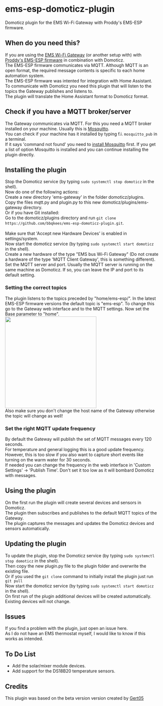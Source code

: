 # ems-esp-domoticz-plugin
Domoticz plugin for the EMS Wi-Fi Gateway with Proddy's EMS-ESP firmware. 

## When do you need this?
If you are using the [EMS Wi-Fi Gateway](https://shop.hotgoodies.nl/ems/) (or another setup with) with [Proddy's EMS-ESP firmware](https://github.com/proddy/EMS-ESP) in combination with Domoticz.<br>
The EMS-ESP firmware communicates via MQTT. Although MQTT is an open format, the required message contents is specific to each home automation system.<br>
The EMS-ESP firmware was intented for integration with Home Assistant.<br>
To communicate with Domoticz you need this plugin that will listen to the topics the Gateway publishes and listens to.<br>
The plugin will translate the Home Assistant format to Domoticz format.<br>

## Check if you have a MQTT broker/server
The Gateway communicates via MQTT. For this you need a MQTT broker installed on your machine. Usually this is [Mosquitto](http://mosquitto.org/).<br>
You can check if your machine has it installed by typing f.i. `mosquitto_pub` in a terminal.<br>
If it says 'command not found' you need to [install Mosquitto](https://www.sigmdel.ca/michel/ha/rpi/add_mqtt_en.html) first. If you get a list of option Mosquitto is installed and you can continue installing the plugin directly.<br>

## Installing the plugin
Stop the Domoticz service (by typing `sudo systemctl stop domoticz` in the shell).<br>
Now do one of the following actions:<br>
Create a new directory 'ems-gateway' in the folder domoticz/plugins.<br>
Copy the files mqtt.py and plugin.py to this new domoticz/plugins/ems-gateway directory.<br>
Or if you have Git installed:<br>
Go to the domoticz/plugins directory and run `git clone https://github.com/bbqkees/ems-esp-domoticz-plugin.git`.<br>
<br>
Make sure that 'Accept new Hardware Devices' is enabled in settings/system. <br>
Now start the domoticz service (by typing `sudo systemctl start domoticz` in the shell).<br>
Create a new hardware of the type "EMS bus Wi-Fi Gateway" (Do not create a hardware of the type 'MQTT Client Gateway', this is something different).<br>
Set the MQTT server and port. Usually the MQTT server is running on the same machine as Domoticz. If so, you can leave the IP and port to its default setting.

### Setting the correct topics
The plugin listens to the topics preceded by "home/ems-esp/". In the latest EMS-ESP firmware versions the default topic is "ems-esp". To change this go to the Gateway web interface and to the MQTT settings. Now set the Base parameter to "home".<br>
<img src="https://raw.githubusercontent.com/bbqkees/ems-esp-domoticz-plugin/master/images/ems-esp-web-mqtt-base-setting.jpg" height="300">
<br>
Also make sure you don't change the host name of the Gateway otherwise the topic will change as well!

### Set the right MQTT update frequency
By default the Gateway will publish the set of MQTT messages every 120 seconds.<br>
For temperature and general logging this is a good update frequency. However, this is too slow if you also want to capture short events like turning on the warm water for 30 seconds.<br>
If needed you can change the frequency in the web interface in 'Custom Settings' -> 'Publish Time'. Don't set it too low as it will bombard Domoticz with messages.

## Using the plugin
On the first run the plugin will create several devices and sensors in Domoticz.<br>
The plugin then subscribes and publishes to the default MQTT topics of the Gateway.<br>
The plugin captures the messages and updates the Domoticz devices and sensors automatically.<br>

## Updating the plugin
To update the plugin, stop the Domoticz service (by typing `sudo systemctl stop domoticz` in the shell).<br>
Then copy the new plugin.py file to the plugin folder and overwrite the existing file.<br>
Or if you used the `git clone` command to initially install the plugin just run `git pull`<br>
Now start the domoticz service (by typing `sudo systemctl start domoticz` in the shell).<br>
On first run of the plugin additional devices will be created automatically. Existing devices will not change.<br>

## Issues
If you find a problem with the plugin, just open an issue here.<br>
As I do not have an EMS thermostat myself, I would like to know if this works as intended.

## To Do List
- Add the solar/mixer module devices.
- Add support for the DS18B20 temperature sensors.

## Credits
This plugin was based on the beta version version created by [Gert05](https://github.com/Gert05)
